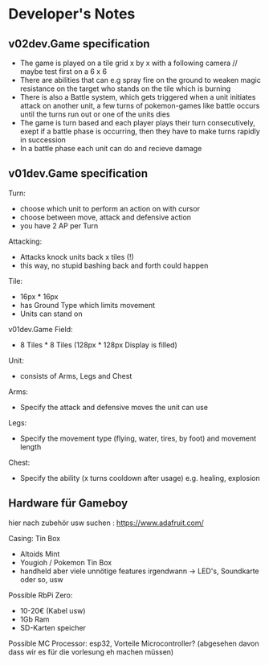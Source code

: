 Developer's Notes
==================

v02dev.Game specification
-------------
- The game is played on a tile grid x by x with a following camera // maybe test first on a 6 x 6
- There are abilities that can e.g spray fire on the ground to weaken magic resistance on the target who stands on the tile which is burning
- There is also a Battle system, which gets triggered when a unit initiates attack on another unit, a few turns of pokemon-games like battle occurs until the turns run out or one of the units dies
- The game is turn based and each player plays their turn consecutively, exept if a battle phase is occurring, then they have to make turns rapidly in succession
- In a battle phase each unit can do and recieve damage

v01dev.Game specification
------------------

Turn:
- choose which unit to perform an action on with cursor
- choose between move, attack and defensive action
- you have 2 AP per Turn

Attacking:
- Attacks knock units back x tiles (!)
- this way, no stupid bashing back and forth could happen


Tile: <br />
- 16px * 16px <br />
- has Ground Type which limits movement <br />
- Units can stand on

v01dev.Game Field: <br />
- 8 Tiles * 8 Tiles (128px * 128px Display is filled)

Unit: <br />
- consists of Arms, Legs and Chest

Arms: <br />
- Specify the attack and defensive moves the unit can use

Legs: <br />
- Specify the movement type (flying, water, tires, by foot) and movement length

Chest: <br />
- Specify the ability (x turns cooldown after usage) e.g. healing, explosion

Hardware für Gameboy
--------------------
hier nach zubehör usw suchen : https://www.adafruit.com/

Casing: Tin Box
- Altoids Mint
- Yougioh / Pokemon Tin Box
- handheld aber viele unnötige features irgendwann -> LED's, Soundkarte oder so, usw

Possible RbPi Zero: <br />
- 10-20€ (Kabel usw) <br />
- 1Gb Ram <br />
- SD-Karten speicher <br />


Possible MC Processor: esp32,
Vorteile Microcontroller? (abgesehen davon dass wir es für die vorlesung eh machen müssen)
